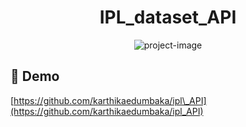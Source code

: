 <h1 align="center" id="title">IPL_dataset_API</h1>

<p align="center"><img src="https://socialify.git.ci/karthikaedumbaka/ipl_API/image?description=1&amp;font=Source%20Code%20Pro&amp;language=1&amp;name=1&amp;owner=1&amp;pattern=Solid&amp;stargazers=1&amp;theme=Dark" alt="project-image"></p>

<h2>🚀 Demo</h2>

[https://github.com/karthikaedumbaka/ipl\_API](https://github.com/karthikaedumbaka/ipl_API)

